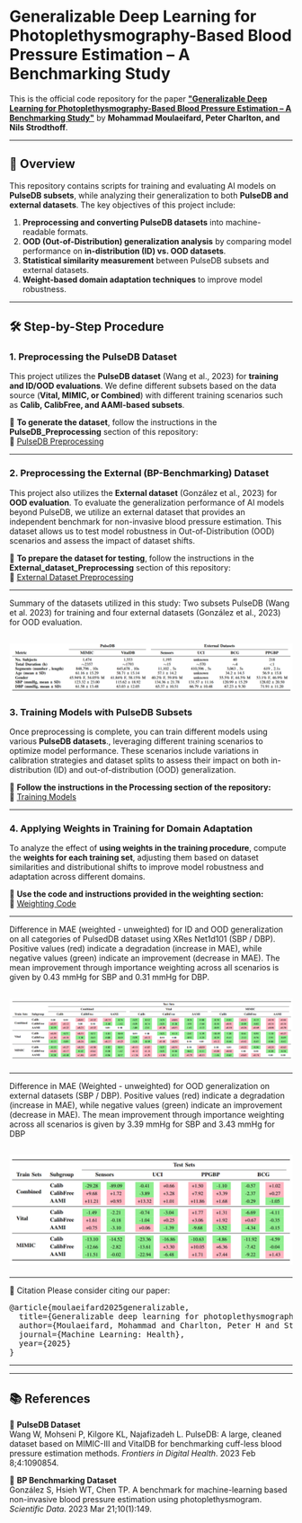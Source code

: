 # **Generalizable Deep Learning for Photoplethysmography-Based Blood Pressure Estimation – A Benchmarking Study**

This is the official code repository for the paper 
**["Generalizable Deep Learning for Photoplethysmography-Based Blood Pressure Estimation – A Benchmarking Study"](https://iopscience.iop.org/article/10.1088/3049-477X/ae01a8)** 
by **Mohammad Moulaeifard, Peter Charlton, and Nils Strodthoff**.


---

## **📌 Overview**
This repository contains scripts for training and evaluating AI models on **PulseDB subsets**, while analyzing their generalization to both **PulseDB and external datasets**. The key objectives of this project include:

1. **Preprocessing and converting PulseDB datasets** into machine-readable formats.
2. **OOD (Out-of-Distribution) generalization analysis** by comparing model performance on **in-distribution (ID) vs. OOD datasets**.
3. **Statistical similarity measurement** between PulseDB subsets and external datasets.
4. **Weight-based domain adaptation techniques** to improve model robustness.

---

## **🛠 Step-by-Step Procedure**

### **1. Preprocessing the PulseDB Dataset**
This project utilizes the **PulseDB dataset** (Wang et al., 2023) for **training and ID/OOD evaluations**. We define different subsets based on the data source (**Vital, MIMIC, or Combined**) with different training scenarios such as **Calib, CalibFree, and AAMI-based subsets**.

📌 **To generate the dataset**, follow the instructions in the **PulseDB_Preprocessing** section of this repository:  
🔗 [PulseDB Preprocessing](https://github.com/AI4HealthUOL/ppg-ood-generalization/tree/main/PulseDB_preprocessing)

---

### **2. Preprocessing the External (BP-Benchmarking) Dataset**
This project also utilizes the **External dataset** (González et al., 2023) for **OOD evaluation**. To evaluate the generalization performance of AI models beyond PulseDB, we utilize an external dataset that provides an independent benchmark for non-invasive blood pressure estimation. This dataset allows us to test model robustness in Out-of-Distribution (OOD) scenarios and assess the impact of dataset shifts.

📌 **To prepare the dataset for testing**, follow the instructions in the **External_dataset_Preprocessing** section of this repository:  
🔗 [External Dataset Preprocessing](https://github.com/AI4HealthUOL/ppg-ood-generalization/tree/main/External_dataset_preprocessing)


---
 Summary of the datasets utilized in this study: Two subsets PulseDB (Wang et al. 2023) for training and four external datasets (González et al., 2023) for OOD evaluation.
 
![PulseDB Dataset](images/pulseDB.png)
---



### **3. Training Models with PulseDB Subsets**
Once preprocessing is complete, you can train different models using various **PulseDB datasets**., leveraging different training scenarios to optimize model performance. These scenarios include variations in calibration strategies and dataset splits to assess their impact on both in-distribution (ID) and out-of-distribution (OOD) generalization. 

📌 **Follow the instructions in the Processing section of the repository:**  
🔗 [Training Models](https://github.com/AI4HealthUOL/ppg-ood-generalization/tree/main/Processing)

---

### **4. Applying Weights in Training for Domain Adaptation**
To analyze the effect of **using weights in the training procedure**, compute the **weights for each training set**, adjusting them based on dataset similarities and distributional shifts to improve model robustness and adaptation across different domains.

📌 **Use the code and instructions provided in the weighting section:**  
🔗 [Weighting Code](https://github.com/AI4HealthUOL/ppg-ood-generalization/tree/main/Processing/required_codes_files/weighting_codes)


---
Difference in MAE (weighted - unweighted) for ID and OOD generalization on all categories
of PulsedDB dataset using XRes Net1d101 (SBP / DBP). Positive values (red) indicate a degradation
(increase in MAE), while negative values (green) indicate an improvement (decrease in MAE). The mean
improvement through importance weighting across all scenarios is given by 0.43 mmHg for SBP and
0.31 mmHg for DBP.
 
![PulseDB Dataset](images/weighting_1.png)
---

---
 Difference in MAE (Weighted - unweighted) for OOD generalization on external datasets
(SBP / DBP). Positive values (red) indicate a degradation (increase in MAE), while negative values (green)
indicate an improvement (decrease in MAE). The mean improvement through importance weighting across
all scenarios is given by 3.39 mmHg for SBP and 3.43 mmHg for DBP
 
![PulseDB Dataset](images/weighting_2.png)
---

---
📖 Citation
Please consider citing our paper:

<pre>
@article{moulaeifard2025generalizable,
  title={Generalizable deep learning for photoplethysmography-based blood pressure estimation--a benchmarking study},
  author={Moulaeifard, Mohammad and Charlton, Peter H and Strodthoff, Nils},
  journal={Machine Learning: Health},
  year={2025}
}
</pre>


---

---
## **📚 References**
📌 **PulseDB Dataset**  
Wang W, Mohseni P, Kilgore KL, Najafizadeh L. PulseDB: A large, cleaned dataset based on MIMIC-III and VitalDB for benchmarking cuff-less blood pressure estimation methods. *Frontiers in Digital Health*. 2023 Feb 8;4:1090854.  

📌 **BP Benchmarking Dataset**  
González S, Hsieh WT, Chen TP. A benchmark for machine-learning based non-invasive blood pressure estimation using photoplethysmogram. *Scientific Data*. 2023 Mar 21;10(1):149.

